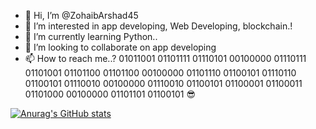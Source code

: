 - 👋 Hi, I’m @ZohaibArshad45
- 👀 I’m interested in app developing, Web Developing, blockchain.!
- 🌱 I’m currently learning Python..
- 💞️ I’m looking to collaborate on app developing
- 📫 How to reach me..? 01011001 01101111 01110101 00100000 01110111 01101001 01101100 01101100 00100000 01101110 01100101 01110110 01100101 01110010 00100000 01110010 01100101 01100001 01100011 01101000 00100000 01101101 01100101 😎

[![Anurag's GitHub stats](https://github-readme-stats.vercel.app/api?username=ZohaibArshad45)](https://github.com/anuraghazra/github-readme-stats)

